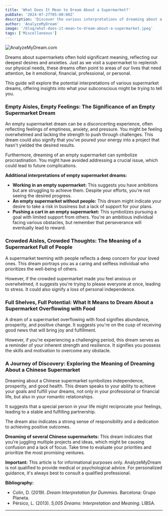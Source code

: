 ```yaml
---
title: 'What Does It Mean to Dream About a Supermarket?'
pubDate: '2024-07-27T05:00:00Z'
description: 'Discover the various interpretations of dreaming about a supermarket, from emotional deficiencies to the search for independence.'
author: 'AnalyzeMyDream'
image: '/blog/what-does-it-mean-to-dream-about-a-supermarket.jpeg'
tags: ['Miscellaneous']
---
```


![AnalyzeMyDream.com](/blog/what-does-it-mean-to-dream-about-a-supermarket.jpeg)


Dreams about supermarkets often hold significant meaning, reflecting our deepest desires and anxieties. Just as we visit a supermarket to replenish our physical needs, these dreams often point to areas of our lives that need attention, be it emotional, financial, professional, or personal. 

This guide will explore the potential interpretations of various supermarket dreams, offering insights into what your subconscious might be trying to tell you. 

### Empty Aisles, Empty Feelings: The Significance of an Empty Supermarket Dream

An empty supermarket dream can be a disconcerting experience, often reflecting feelings of emptiness, anxiety, and pressure. You might be feeling overwhelmed and lacking the strength to push through challenges. This dream could also signify that you've poured your energy into a project that hasn't yielded the desired results. 

Furthermore, dreaming of an empty supermarket can symbolize procrastination. You might have avoided addressing a crucial issue, which could lead to future complications. 

**Additional interpretations of empty supermarket dreams:**

- **Working in an empty supermarket:** This suggests you have ambitions but are struggling to achieve them. Despite your efforts, you're not seeing the desired progress. 
- **An empty supermarket without people:** This dream might indicate your desire to take a risk in business but a lack of support for your plans.
- **Pushing a cart in an empty supermarket:** This symbolizes pursuing a goal with limited support from others. You're an ambitious individual facing various obstacles, but remember that perseverance will eventually lead to reward. 

### Crowded Aisles, Crowded Thoughts:  The Meaning of a Supermarket Full of People 

A supermarket teeming with people reflects a deep concern for your loved ones. This dream portrays you as a caring and selfless individual who prioritizes the well-being of others. 

However, if the crowded supermarket made you feel anxious or overwhelmed, it suggests you're trying to please everyone at once, leading to stress. It could also signify a loss of personal independence.  

### Full Shelves, Full Potential:  What It Means to Dream About a Supermarket Overflowing with Food

A dream of a supermarket overflowing with food signifies abundance, prosperity, and positive change. It suggests you're on the cusp of receiving good news that will bring joy and fulfillment. 

However, if you're experiencing a challenging period, this dream serves as a reminder of your inherent strength and resilience. It signifies you possess the skills and motivation to overcome any obstacle. 

### A Journey of Discovery:  Exploring the Meaning of Dreaming About a Chinese Supermarket

Dreaming about a Chinese supermarket symbolizes independence, prosperity, and good health. This dream speaks to your ability to achieve your goals and fulfill your dreams, not only in your professional or financial life, but also in your romantic relationships. 

It suggests that a special person in your life might reciprocate your feelings, leading to a stable and fulfilling partnership. 

The dream also indicates a strong sense of responsibility and a dedication to achieving positive outcomes.  

**Dreaming of several Chinese supermarkets:**  This dream indicates that you're juggling multiple projects and ideas, which might be causing confusion and a lack of focus. Take time to evaluate your priorities and prioritize the most promising ventures. 

**Important:** This article is for informational purposes only. AnalyzeMyDream is not qualified to provide medical or psychological advice. For personalized guidance, it's always best to consult a qualified professional.  

**Bibliography:**

* Colin, D. (2019). *Dream Interpretation for Dummies*. Barcelona: Grupo Planeta.
* Pérsico, L. (2013). *5,005 Dreams: Interpretation and Meaning*. LIBSA.

---